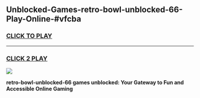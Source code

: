
## Unblocked-Games-retro-bowl-unblocked-66-Play-Online-#vfcba
<h3>
<a href="https://premium.freeplayer.one?title=retro-bowl-unblocked-66&ref=27F">CLICK TO PLAY</a></h3>
<hr>

<h3>
<a href="https://premium.freeplayer.one?title=retro-bowl-unblocked-66&ref=27F">CLICK 2 PLAY</a>
  
</h3>

<a href="https://premium.freeplayer.one?title=retro-bowl-unblocked-66&ref=27F"><img src="https://clearcache.store/games.png"></a>


**retro-bowl-unblocked-66 games unblocked: Your Gateway to Fun and Accessible Online Gaming**
